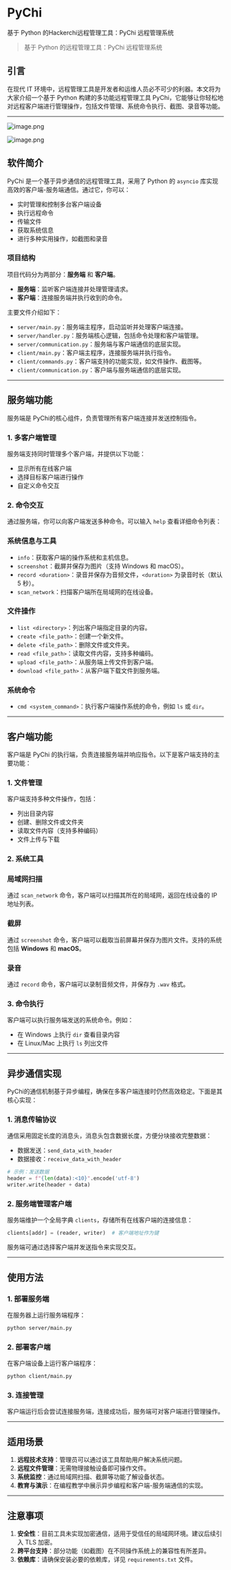 # PyChi
基于 Python 的Hackerchi远程管理工具：PyChi 远程管理系统
> 基于 Python 的远程管理工具：PyChi 远程管理系统
> 

## 引言

在现代 IT 环境中，远程管理工具是开发者和运维人员必不可少的利器。本文将为大家介绍一个基于 Python 构建的多功能远程管理工具 PyChi，它能够让你轻松地对远程客户端进行管理操作，包括文件管理、系统命令执行、截图、录音等功能。

---

![image.png](https://prod-files-secure.s3.us-west-2.amazonaws.com/dcfc0b10-f3f6-4bfe-a7f8-895b46badeca/436a4122-9418-4950-99e1-61072d565cb4/image.png)

![image.png](https://prod-files-secure.s3.us-west-2.amazonaws.com/dcfc0b10-f3f6-4bfe-a7f8-895b46badeca/af170d5b-a0ed-4570-962b-2159a0248fdc/image.png)

## 软件简介

PyChi 是一个基于异步通信的远程管理工具，采用了 Python 的 `asyncio` 库实现高效的客户端-服务端通信。通过它，你可以：

- 实时管理和控制多台客户端设备
- 执行远程命令
- 传输文件
- 获取系统信息
- 进行多种实用操作，如截图和录音

### 项目结构

项目代码分为两部分：**服务端** 和 **客户端**。

- **服务端**：监听客户端连接并处理管理请求。
- **客户端**：连接服务端并执行收到的命令。

主要文件介绍如下：

- `server/main.py`：服务端主程序，启动监听并处理客户端连接。
- `server/handler.py`：服务端核心逻辑，包括命令处理和客户端管理。
- `server/communication.py`：服务端与客户端通信的底层实现。
- `client/main.py`：客户端主程序，连接服务端并执行指令。
- `client/commands.py`：客户端支持的功能实现，如文件操作、截图等。
- `client/communication.py`：客户端与服务端通信的底层实现。

---

## 服务端功能

服务端是 PyChi的核心组件，负责管理所有客户端连接并发送控制指令。

### 1. **多客户端管理**

服务端支持同时管理多个客户端，并提供以下功能：

- 显示所有在线客户端
- 选择目标客户端进行操作
- 自定义命令交互

### 2. **命令交互**

通过服务端，你可以向客户端发送多种命令。可以输入 `help` 查看详细命令列表：

### 系统信息与工具

- `info`：获取客户端的操作系统和主机信息。
- `screenshot`：截屏并保存为图片（支持 Windows 和 macOS）。
- `record <duration>`：录音并保存为音频文件，`<duration>` 为录音时长（默认 5 秒）。
- `scan_network`：扫描客户端所在局域网的在线设备。

### 文件操作

- `list <directory>`：列出客户端指定目录的内容。
- `create <file_path>`：创建一个新文件。
- `delete <file_path>`：删除文件或文件夹。
- `read <file_path>`：读取文件内容，支持多种编码。
- `upload <file_path>`：从服务端上传文件到客户端。
- `download <file_path>`：从客户端下载文件到服务端。

### 系统命令

- `cmd <system_command>`：执行客户端操作系统的命令，例如 `ls` 或 `dir`。

---

## 客户端功能

客户端是 PyChi 的执行端，负责连接服务端并响应指令。以下是客户端支持的主要功能：

### 1. **文件管理**

客户端支持多种文件操作，包括：

- 列出目录内容
- 创建、删除文件或文件夹
- 读取文件内容（支持多种编码）
- 文件上传与下载

### 2. **系统工具**

### 局域网扫描

通过 `scan_network` 命令，客户端可以扫描其所在的局域网，返回在线设备的 IP 地址列表。

### 截屏

通过 `screenshot` 命令，客户端可以截取当前屏幕并保存为图片文件。支持的系统包括 **Windows** 和 **macOS**。

### 录音

通过 `record` 命令，客户端可以录制音频文件，并保存为 `.wav` 格式。

### 3. **命令执行**

客户端可以执行服务端发送的系统命令。例如：

- 在 Windows 上执行 `dir` 查看目录内容
- 在 Linux/Mac 上执行 `ls` 列出文件

---

## 异步通信实现

PyChi的通信机制基于异步编程，确保在多客户端连接时仍然高效稳定。下面是其核心实现：

### 1. **消息传输协议**

通信采用固定长度的消息头，消息头包含数据长度，方便分块接收完整数据：

- 数据发送：`send_data_with_header`
- 数据接收：`receive_data_with_header`

```python
# 示例：发送数据
header = f"{len(data):<10}".encode('utf-8')
writer.write(header + data)
```

### 2. **服务端管理客户端**

服务端维护一个全局字典 `clients`，存储所有在线客户端的连接信息：

```python
clients[addr] = (reader, writer)  # 客户端地址作为键
```

服务端可通过选择客户端并发送指令来实现交互。

---

## 使用方法

### 1. 部署服务端

在服务器上运行服务端程序：

```bash
python server/main.py
```

### 2. 部署客户端

在客户端设备上运行客户端程序：

```bash
python client/main.py
```

### 3. 连接管理

客户端运行后会尝试连接服务端，连接成功后，服务端可对客户端进行管理操作。

---

## 适用场景

1. **远程技术支持**：管理员可以通过该工具帮助用户解决系统问题。
2. **远程文件管理**：无需物理接触设备即可操作文件。
3. **系统监控**：通过局域网扫描、截屏等功能了解设备状态。
4. **教育与演示**：在编程教学中展示异步编程和客户端-服务端通信的实现。

---

## 注意事项

1. **安全性**：目前工具未实现加密通信，适用于受信任的局域网环境。建议后续引入 TLS 加密。
2. **跨平台支持**：部分功能（如截图）在不同操作系统上的兼容性有所差异。
3. **依赖库**：请确保安装必要的依赖库，详见 `requirements.txt` 文件。
